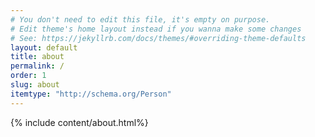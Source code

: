 ```yaml
---
# You don't need to edit this file, it's empty on purpose.
# Edit theme's home layout instead if you wanna make some changes
# See: https://jekyllrb.com/docs/themes/#overriding-theme-defaults
layout: default
title: about
permalink: /
order: 1
slug: about
itemtype: "http://schema.org/Person"
---
```


{% include content/about.html%}
